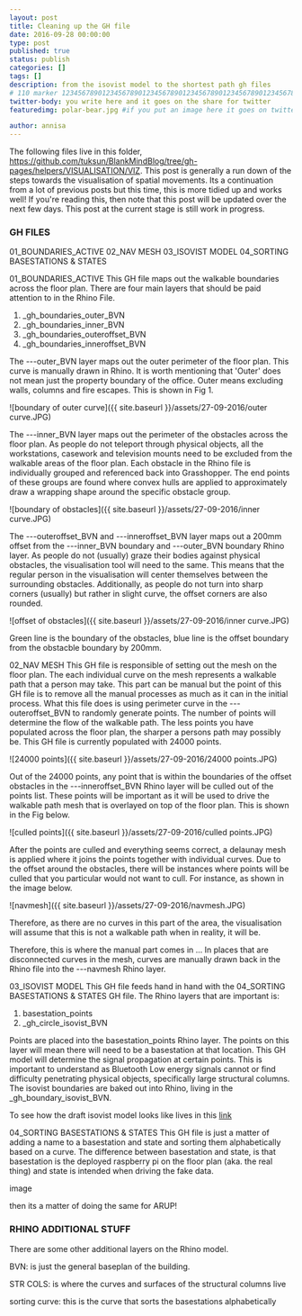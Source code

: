 ```yaml
---
layout: post
title: Cleaning up the GH file
date: 2016-09-28 00:00:00
type: post
published: true
status: publish
categories: []
tags: []
description: from the isovist model to the shortest path gh files
# 110 marker 1234567890123456789012345678901234567890123456789012345678901234567890123456789012345678901234567890123456789
twitter-body: you write here and it goes on the share for twitter
featuredimg: polar-bear.jpg #if you put an image here it goes on twitter too

author: annisa
---
```


The following files live in this folder, https://github.com/tuksun/BlankMindBlog/tree/gh-pages/helpers/VISUALISATION/VIZ. This post is generally a run down of the steps towards the visualisation of spatial movements. Its a continuation from a lot of previous posts but this time, this is more tidied up and works well! If you're reading this, then note that this post will be updated over the next few days. This post at the current stage is still work in progress.

### GH FILES

01_BOUNDARIES_ACTIVE
02_NAV MESH
03_ISOVIST MODEL
04_SORTING BASESTATIONS & STATES

01_BOUNDARIES_ACTIVE
This GH file maps out the walkable boundaries across the floor plan. There are four main layers that should be paid attention to in the Rhino File.

1. _gh_boundaries_outer_BVN
2. _gh_boundaries_inner_BVN
3. _gh_boundaries_outeroffset_BVN
4. _gh_boundaries_inneroffset_BVN

The ---outer_BVN layer maps out the outer perimeter of the floor plan. This curve is manually drawn in Rhino. It is worth mentioning that 'Outer' does not mean just the property boundary of the office. Outer means excluding walls, columns and fire escapes. This is shown in Fig 1. 

![boundary of outer curve]({{ site.baseurl }}/assets/27-09-2016/outer curve.JPG)

The ---inner_BVN layer maps out the perimeter of the obstacles across the floor plan. As people do not teleport through physical objects, all the workstations, casework and television mounts need to be excluded from the walkable areas of the floor plan. Each obstacle in the Rhino file is individually grouped and referenced back into Grasshopper. The end points of these groups are found where convex hulls are applied to approximately draw a wrapping shape around the specific obstacle group. 

![boundary of obstacles]({{ site.baseurl }}/assets/27-09-2016/inner curve.JPG)

The ---outeroffset_BVN and ---inneroffset_BVN layer maps out a 200mm offset from the ---inner_BVN boundary and ---outer_BVN boundary Rhino layer. As people do not (usually) graze their bodies against physical obstacles, the visualisation tool will need to the same. This means that the regular person in the visualisation will center themselves between the surrounding obstacles. Additionally, as people do not turn into sharp corners (usually) but rather in slight curve, the offset corners are also rounded. 

![offset of obstacles]({{ site.baseurl }}/assets/27-09-2016/inner curve.JPG)

Green line is the boundary of the obstacles, blue line is the offset boundary from the obstacble boundary by 200mm.

02_NAV MESH
This GH file is responsible of setting out the mesh on the floor plan. The each individual curve on the mesh represents a walkable path that a person may take. This part can be manual but the point of this GH file is to remove all the manual processes as much as it can in the initial process. What this file does is using perimeter curve in the ---outeroffset_BVN to randomly generate points. The number of points will determine the flow of the walkable path. The less points you have populated across the floor plan, the sharper a persons path may possibly be. This GH file is currently populated with 24000 points. 

![24000 points]({{ site.baseurl }}/assets/27-09-2016/24000 points.JPG)

Out of the 24000 points, any point that is within the boundaries of the offset obstacles in the ---inneroffset_BVN Rhino layer will be culled out of the points list. These points will be important as it will be used to drive the walkable path mesh that is overlayed on top of the floor plan. This is shown in the Fig below. 

![culled points]({{ site.baseurl }}/assets/27-09-2016/culled points.JPG)

After the points are culled and everything seems correct, a delaunay mesh is applied where it joins the points together with individual curves. Due to the offset around the obstacles, there will be instances where points will be culled that you particular would not want to cull. For instance, as shown in the image below.

![navmesh]({{ site.baseurl }}/assets/27-09-2016/navmesh.JPG)

Therefore, as there are no curves in this part of the area, the visualisation will assume that this is not a walkable path when in reality, it will be.

Therefore, this is where the manual part comes in ... 
In places that are disconnected curves in the mesh, curves are manually drawn back in the Rhino file into the ---navmesh Rhino layer.

03_ISOVIST MODEL
This GH file feeds hand in hand with the 04_SORTING BASESTATIONS & STATES GH file. The Rhino layers that are important is:

1. basestation_points 
2. _gh_circle_isovist_BVN

Points are placed into the basestation_points Rhino layer. The points on this layer will mean there will need to be a basestation at that location. This GH model will determine the signal propagation at certain points. This is important to understand as Bluetooth Low energy signals cannot or find difficulty penetrating physical objects, specifically large structural columns. The isovist boundaries are baked out into Rhino, living in the _gh_boundary_isovist_BVN. 

To see how the draft isovist model looks like lives in this [link](http://where-in.space/2016/bvn-and-arup-isovist)

04_SORTING BASESTATIONS & STATES
This GH file is just a matter of adding a name to a basestation and state and sorting them alphabetically based on a curve. The difference between basestation and state, is that basestation is the deployed raspberry pi on the floor plan (aka. the real thing) and state is intended when driving the fake data. 

image

then its a matter of doing the same for ARUP! 

### RHINO ADDITIONAL STUFF

There are some other additional layers on the Rhino model.

BVN: is just the general baseplan of the building.

STR COLS: is where the curves and surfaces of the structural columns live

sorting curve: this is the curve that sorts the basestations alphabetically

